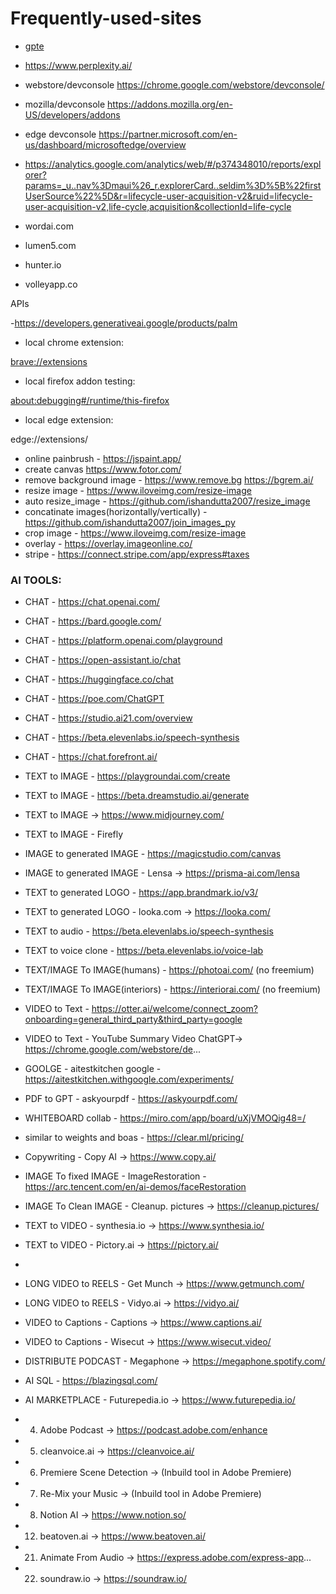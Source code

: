 # Frequently-used-sites
- [gpte](https://gpte.ai)
- https://www.perplexity.ai/

- webstore/devconsole https://chrome.google.com/webstore/devconsole/
- mozilla/devconsole https://addons.mozilla.org/en-US/developers/addons
- edge devconsole https://partner.microsoft.com/en-us/dashboard/microsoftedge/overview
- https://analytics.google.com/analytics/web/#/p374348010/reports/explorer?params=_u..nav%3Dmaui%26_r.explorerCard..seldim%3D%5B%22firstUserSource%22%5D&r=lifecycle-user-acquisition-v2&ruid=lifecycle-user-acquisition-v2,life-cycle,acquisition&collectionId=life-cycle


- wordai.com
- lumen5.com
- hunter.io
- volleyapp.co


APIs

-https://developers.generativeai.google/products/palm

- local chrome extension:

[brave://extensions](brave://extensions)

- local firefox addon testing: 

[about:debugging#/runtime/this-firefox](about:debugging#/runtime/this-firefox)

- local edge extension: 

edge://extensions/

- online painbrush - https://jspaint.app/
- create canvas https://www.fotor.com/
- remove background image - https://www.remove.bg https://bgrem.ai/
- resize image - https://www.iloveimg.com/resize-image
- auto resize_image - https://github.com/ishandutta2007/resize_image
- concatinate images(horizontally/vertically) - https://github.com/ishandutta2007/join_images_py
- crop image - https://www.iloveimg.com/resize-image
- overlay - https://overlay.imageonline.co/
- stripe - https://connect.stripe.com/app/express#taxes

### AI TOOLS:

- CHAT - https://chat.openai.com/
- CHAT - https://bard.google.com/
- CHAT - https://platform.openai.com/playground
- CHAT -  https://open-assistant.io/chat
- CHAT -  https://huggingface.co/chat
- CHAT -  https://poe.com/ChatGPT
- CHAT - https://studio.ai21.com/overview
- CHAT - https://beta.elevenlabs.io/speech-synthesis
- CHAT - https://chat.forefront.ai/

- TEXT to IMAGE - https://playgroundai.com/create
- TEXT to IMAGE - https://beta.dreamstudio.ai/generate
- TEXT to IMAGE → https://www.midjourney.com/
- TEXT to IMAGE - Firefly

- IMAGE to generated IMAGE - https://magicstudio.com/canvas
- IMAGE to generated IMAGE - Lensa → https://prisma-ai.com/lensa

- TEXT to generated LOGO - https://app.brandmark.io/v3/
- TEXT to generated LOGO - looka.com → https://looka.com/

- TEXT to audio - https://beta.elevenlabs.io/speech-synthesis
- TEXT to voice clone - https://beta.elevenlabs.io/voice-lab

- TEXT/IMAGE To IMAGE(humans) - https://photoai.com/ (no freemium)
- TEXT/IMAGE To IMAGE(interiors) - https://interiorai.com/ (no freemium)

- VIDEO to Text - https://otter.ai/welcome/connect_zoom?onboarding=general_third_party&third_party=google
- VIDEO to Text - YouTube Summary Video ChatGPT→ https://chrome.google.com/webstore/de...

- GOOLGE - aitestkitchen google - https://aitestkitchen.withgoogle.com/experiments/
- PDF to GPT - askyourpdf - https://askyourpdf.com/
- WHITEBOARD collab - https://miro.com/app/board/uXjVMOQig48=/
- similar to weights and boas -  https://clear.ml/pricing/
- Copywriting - Copy AI → https://www.copy.ai/

- IMAGE To fixed IMAGE - ImageRestoration - https://arc.tencent.com/en/ai-demos/faceRestoration
- IMAGE To Clean IMAGE - Cleanup. pictures → https://cleanup.pictures/

- TEXT to VIDEO - synthesia.io → https://www.synthesia.io/
- TEXT to VIDEO - Pictory.ai → https://pictory.ai/
- 
- LONG VIDEO to REELS - Get Munch → https://www.getmunch.com/
- LONG VIDEO to REELS - Vidyo.ai → https://vidyo.ai/

- VIDEO to Captions - Captions → https://www.captions.ai/
- VIDEO to Captions - Wisecut → https://www.wisecut.video/

- DISTRIBUTE PODCAST - Megaphone → https://megaphone.spotify.com/

- AI SQL - https://blazingsql.com/
- AI MARKETPLACE - Futurepedia.io →  https://www.futurepedia.io/

- 04. Adobe Podcast → https://podcast.adobe.com/enhance
- 05. cleanvoice.ai → https://cleanvoice.ai/
- 06. Premiere Scene Detection → (Inbuild tool in Adobe Premiere)
- 07. Re-Mix your Music → (Inbuild tool in Adobe Premiere)
- 08. Notion AI → https://www.notion.so/
- 12. beatoven.ai → https://www.beatoven.ai/
- 21. Animate From Audio → https://express.adobe.com/express-app...
- 22. soundraw.io → https://soundraw.io/



